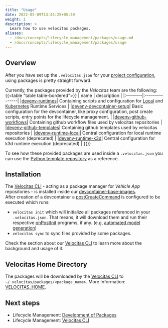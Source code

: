 ```yaml
---
title: "Usage"
date: 2022-05-09T13:43:25+05:30
weight: 1
description: >
  Learn how to use velocitas packages.
aliases:
  - /docs/concepts/lifecycle_management/packages/usage.md
  - /docs/concepts/lifecycle_management/packages/usage
---
```


## Overview

After you have set up the `.velocitas.json` for your [project configuration](/docs/concepts/lifecycle_management/project-configuration.md), using packages is pretty straight forward.

Currently, the packages provided by the _Velocitas_ team are the following:
{{<table "table table-bordered">}}
| name | description |
|:--------|:---------------|
|[devenv-runtimes](https://github.com/eclipse-velocitas/devenv-runtimes)| Containing scripts and configuration for [Local](/docs/tutorials/vehicle-app-runtime/run_runtime_services_locally/) and [Kubernetes](/docs/tutorials/vehicle-app-runtime/run_runtime_services_kubernetes/) Runtime Services |
|[devenv-devcontainer-setup](https://github.com/eclipse-velocitas/devenv-devcontainer-setup)| Basic configuration for the devcontainer, like proxy configuration, post create scripts, entry points for the lifecycle management. |
|[devenv-github-workflows](https://github.com/eclipse-velocitas/devenv-github-workflows)| Containing github workflow files used by velocitas repositories |
|[devenv-github-templates](https://github.com/eclipse-velocitas/devenv-github-templates)| Containing github templates used by velocitas repositories |
|[devenv-runtime-local](https://github.com/eclipse-velocitas/devenv-runtime-local)| Central configuration for local runtime execution (deprecated) |
|[devenv-runtime-k3d](https://github.com/eclipse-velocitas/devenv-runtime-k3d)| Central configuration for k3d runtime execution (deprecated) |
{{</table>}}
</br>

To see how these provided packages are used inside a `.velocitas.json` you can use the [Python template repository](https://github.com/eclipse-velocitas/vehicle-app-python-template/blob/main/.velocitas.json) as a reference.

## Installation

The [Velocitas CLI](https://github.com/eclipse-velocitas/cli) - acting as a package manager for _Vehicle App_ repositories - is installed inside our [devcontainer-base-images](https://github.com/eclipse-velocitas/devcontainer-base-images).
</br>
After creation of a devcontainer a [postCreateCommand](https://github.com/eclipse-velocitas/vehicle-app-python-template/blob/main/.devcontainer/scripts/postCreateCommand.sh#L18) is configured to be executed which runs:

* `velocitas init` which will initialize all packages referenced in your `.velocitas.json`. That means, it will download them and run their respective [onPostInit](https://github.com/eclipse-velocitas/cli/blob/main/docs/features/PACKAGES.md#onpostinit---arrayexecspec) programs, if any. (e.g, [automated model generation](/docs/tutorials/vehicle_model_creation/automated_model_lifecycle))
* `velocitas sync` to sync files provided by some packages.

Check the section about our [Velocitas CLI](/docs/concepts/lifecycle_management/velocitas-cli/) to learn more about the background and usage of it.

## Velocitas Home Directory

The packages will be downloaded by the [Velocitas CLI](/docs/concepts/lifecycle_management/velocitas-cli/) to `~/.velocitas/packages/<package_name>`. More Information: [VELOCITAS_HOME](https://github.com/eclipse-velocitas/cli/blob/main/README.md#changing-default-velocitas_home-directory).

## Next steps

* Lifecycle Management: [Development of Packages](/docs/concepts/lifecycle_management/packages/development/)
* Lifecycle Management: [Velocitas CLI](/docs/concepts/lifecycle_management/velocitas-cli/)
